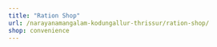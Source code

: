 ```yaml
---
title: "Ration Shop"
url: /narayanamangalam-kodungallur-thrissur/ration-shop/
shop: convenience
---
```

